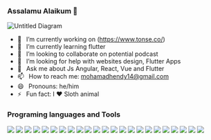 ### Assalamu Alaikum 👋
![Untitled Diagram](https://github.com/mohamedhendy/mohamedhendy/blob/main/mohamedehndy.png?raw=true)


- 🔭 &ensp;I’m currently working on  (https://www.tonse.co/) 
- 🌱 &ensp;I’m currently learning flutter
- 👯 &ensp;I’m looking to collaborate on potential podcast
- 🤔 &ensp;I’m looking for help with  websites design, Flutter Apps
- 💬 &ensp;Ask me about Js Angular, React, Vue and Flutter
- 📫 &ensp;How to reach me: mohamadhendy14@gmail.com
- 😄 &ensp;Pronouns: he/him
- ⚡ &ensp;Fun fact: I  ❤️  Sloth animal
### Programing languages and Tools
<img src="https://img.icons8.com/color/48/000000/javascript.png"/> <img src="https://img.icons8.com/color/48/000000/html-5.png"/> <img src="https://img.icons8.com/color/48/000000/css3.png"/> <img src="https://img.icons8.com/color/48/000000/bootstrap.png"/> <img src="https://img.icons8.com/color/48/000000/angularjs.png"/> <img src="https://img.icons8.com/color/48/000000/vue-js.png"/> <img src="https://img.icons8.com/color/48/000000/react-native.png"/> <img src="https://img.icons8.com/color/48/000000/flutter.png"/> <img src="https://img.icons8.com/color/48/000000/dart.png"/> <img src="https://img.icons8.com/color/48/000000/sass.png"/> <img src="https://img.icons8.com/ios-filled/50/4a90e2/jquery.png"/> <img src="https://img.icons8.com/officel/48/000000/php-logo.png"/> <img src="https://img.icons8.com/ios-filled/50/fa314a/laravel.png"/> <img src="https://img.icons8.com/color/48/000000/google-firebase-console.png"/> <img src="https://img.icons8.com/dusk/64/000000/webpack.png"/> <img src="https://img.icons8.com/color/48/000000/typescript.png"/> <img src="https://img.icons8.com/color/48/000000/docker.png"/> <img src="https://img.icons8.com/fluent/48/000000/github.png"/> <img src="https://img.icons8.com/color/48/000000/gitlab.png"/> <img src="https://img.icons8.com/fluent/48/000000/adobe-xd.png"/> <img src="https://img.icons8.com/color/48/4a90e2/adobe-photoshop.png"/> <img src="https://img.icons8.com/color/48/000000/lunacy.png"/> <img src="https://img.icons8.com/plasticine/48/000000/sketch.png"/> 
 

